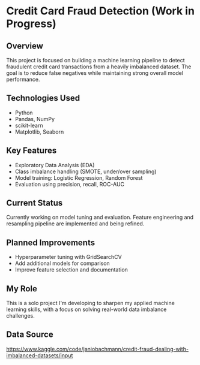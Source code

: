 # Credit Card Fraud Detection (Work in Progress)

## Overview
This project is focused on building a machine learning pipeline to detect fraudulent credit card transactions from a heavily imbalanced dataset. The goal is to reduce false negatives while maintaining strong overall model performance.

## Technologies Used
- Python  
- Pandas, NumPy  
- scikit-learn  
- Matplotlib, Seaborn

## Key Features
- Exploratory Data Analysis (EDA)
- Class imbalance handling (SMOTE, under/over sampling)
- Model training: Logistic Regression, Random Forest
- Evaluation using precision, recall, ROC-AUC

## Current Status
Currently working on model tuning and evaluation. Feature engineering and resampling pipeline are implemented and being refined.

## Planned Improvements
- Hyperparameter tuning with GridSearchCV
- Add additional models for comparison
- Improve feature selection and documentation

## My Role
This is a solo project I'm developing to sharpen my applied machine learning skills, with a focus on solving real-world data imbalance challenges.

## Data Source
https://www.kaggle.com/code/janiobachmann/credit-fraud-dealing-with-imbalanced-datasets/input
